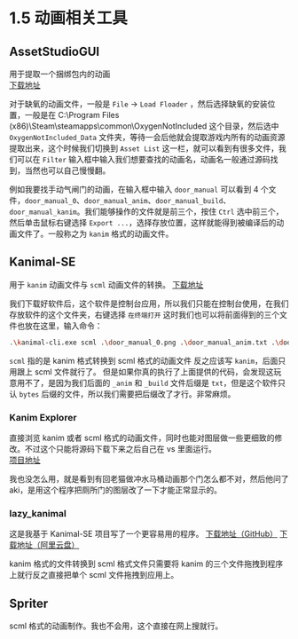 # 1.5 动画相关工具

## AssetStudioGUI
用于提取一个捆绑包内的动画  
[下载地址](https://github.com/Perfare/AssetStudio/releases)

对于缺氧的动画文件，一般是 `File` -> `Load Floader` ，然后选择缺氧的安装位置，一般是在 C:\Program Files (x86)\Steam\steamapps\common\OxygenNotIncluded 这个目录，然后选中 `OxygenNotIncluded_Data` 文件夹，等待一会后他就会提取游戏内所有的动画资源提取出来，这个时候我们切换到 `Asset List` 这一栏，就可以看到有很多文件，我们可以在 `Filter` 输入框中输入我们想要查找的动画名，动画名一般通过源码找到，当然也可以自己慢慢翻。

例如我要找手动气闸门的动画，在输入框中输入 `door_manual` 可以看到 4 个文件，`door_manual_0`、`door_manual_anim`、`door_manual_build`、`door_manual_kanim`。我们能够操作的文件就是前三个，按住 `Ctrl` 选中前三个，然后单击鼠标右键选择 `Export ...`，选择存放位置，这样就能得到被编译后的动画文件了。一般称之为 `kanim` 格式的动画文件。

## Kanimal-SE
用于 `kanim` 动画文件与 `scml` 动画文件的转换。
[下载地址](https://github.com/skairunner/kanimal-SE)

我们下载好软件后，这个软件是控制台应用，所以我们只能在控制台使用，在我们存放软件的这个文件夹，右键选择 `在终端打开` 这时我们也可以将前面得到的三个文件也放在这里，输入命令：
```bash
.\kanimal-cli.exe scml .\door_manual_0.png .\door_manual_anim.txt .\door_manual_build.txt
```
`scml` 指的是 kanim 格式转换到 scml 格式的动画文件 反之应该写 `kanim`，后面只用跟上 scml 文件就行了。
但是如果你真的执行了上面提供的代码，会发现这玩意用不了，是因为我们后面的 `_anim` 和 `_build` 文件后缀是 `txt`，但是这个软件只认 `bytes` 后缀的文件，所以我们需要把后缀改了才行。非常麻烦。

### Kanim Explorer
直接浏览 kanim 或者 scml 格式的动画文件，同时也能对图层做一些更细致的修改。不过这个只能将源码下载下来之后自己在 vs 里面运行。  
[项目地址](https://github.com/romen-h/kanim-explorer)

我也没怎么用，就是看到有回老猫做冲水马桶动画那个门怎么都不对，然后他问了 aki，是用这个程序把厕所门的图层改了一下才能正常显示的。
### lazy_kanimal
这是我基于 Kanimal-SE 项目写了一个更容易用的程序。
[下载地址（GitHub）](https://github.com/ONIMEG/kanimal-SE/releases)
[下载地址（阿里云盘）](https://www.aliyundrive.com/s/dzTkWZbmsom)

kanim 格式的文件转换到 scml 格式文件只需要将 kanim 的三个文件拖拽到程序上就行反之直接把单个 scml 文件拖拽到应用上。

## Spriter
scml 格式的动画制作。我也不会用，这个直接在网上搜就行。